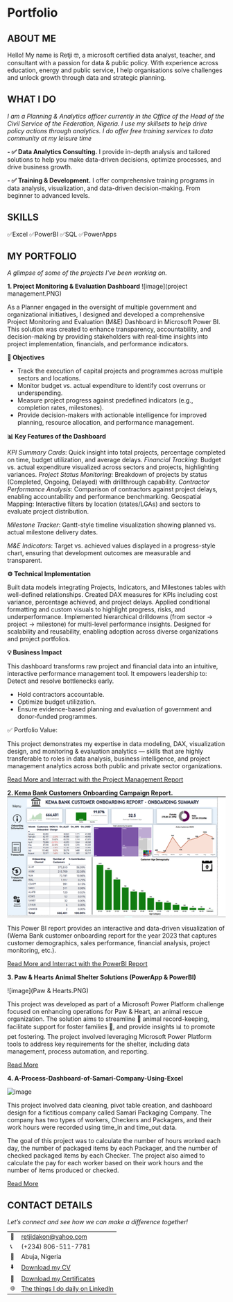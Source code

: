 # Portfolio
<!--Section 1: Introduce your self-->
## ABOUT ME

Hello! My name is Retji 🤓, a microsoft certified data analyst, teacher, and consultant with a passion for data & public policy. With experience across education, energy and public service, I help organisations solve challenges and unlock growth through data and strategic planning.


<!--Mention your top/relevant skills here - core and soft skills-->
## WHAT I DO

*I am a Planning & Analytics officer currently in the Office of the Head of the Civil Service of the Federation, Nigeria. I use my skillsets to help drive policy actions through analytics. I do offer free training services to data community at my leisure time*

**- ✅ Data Analytics Consulting.**
I provide in-depth analysis and tailored solutions to help you make data-driven decisions, optimize processes, and drive business growth. 

**- ✅ Training & Development.**
I offer comprehensive training programs in data analysis, visualization, and data-driven decision-making. From beginner to advanced levels. 

## SKILLS
✅Excel  ✅PowerBI  ✅SQL  ✅PowerApps


<!--Section 2: List 3-4 key projects-->
## MY PORTFOLIO 

*A glimpse of some of the projects I've been working on.*

**1.  Project Monitoring & Evaluation Dashboard**
![image](project management.PNG)

As a Planner engaged in the oversight of multiple government and organizational initiatives, I designed and developed a comprehensive Project Monitoring and Evaluation (M&E) Dashboard in Microsoft Power BI. This solution was created to enhance transparency, accountability, and decision-making by providing stakeholders with real-time insights into project implementation, financials, and performance indicators.

**🎯 Objectives**
- Track the execution of capital projects and programmes across multiple sectors and locations.
- Monitor budget vs. actual expenditure to identify cost overruns or underspending.
- Measure project progress against predefined indicators (e.g., completion rates, milestones).
- Provide decision-makers with actionable intelligence for improved planning, resource allocation, and performance management.

**📊 Key Features of the Dashboard**

_KPI Summary Cards_: Quick insight into total projects, percentage completed on time, budget utilization, and average delays.
_Financial Tracking_: Budget vs. actual expenditure visualized across sectors and projects, highlighting variances.
_Project Status Monitoring_: Breakdown of projects by status (Completed, Ongoing, Delayed) with drillthrough capability.
_Contractor Performance Analysis_: Comparison of contractors against project delays, enabling accountability and performance benchmarking.
Geospatial Mapping: Interactive filters by location (states/LGAs) and sectors to evaluate project distribution.

_Milestone Tracker_: Gantt-style timeline visualization showing planned vs. actual milestone delivery dates.

_M&E Indicators_: Target vs. achieved values displayed in a progress-style chart, ensuring that development outcomes are measurable and transparent.

**⚙️ Technical Implementation**

Built data models integrating Projects, Indicators, and Milestones tables with well-defined relationships.
Created DAX measures for KPIs including cost variance, percentage achieved, and project delays.
Applied conditional formatting and custom visuals to highlight progress, risks, and underperformance.
Implemented hierarchical drilldowns (from sector → project → milestone) for multi-level performance insights.
Designed for scalability and reusability, enabling adoption across diverse organizations and project portfolios.

**💡 Business Impact**

This dashboard transforms raw project and financial data into an intuitive, interactive performance management tool. It empowers leadership to:
Detect and resolve bottlenecks early.
- Hold contractors accountable.
- Optimize budget utilization.
- Ensure evidence-based planning and evaluation of government and donor-funded programmes.

✅ Portfolio Value:

This project demonstrates my expertise in data modeling, DAX, visualization design, and monitoring & evaluation analytics — skills that are highly transferable to roles in data analysis, business intelligence, and project management analytics across both public and private sector organizations.

[Read More and Interract with the Project Management Report](https://app.powerbi.com/view?r=eyJrIjoiYjkxM2QzMDUtY2JjMi00MzEyLTk4Y2YtODQwZjBjMDRiMDc0IiwidCI6ImMwYzM4MjczLWRhYzMtNGQyMi1iNWEzLTNhZTE3ZTgxZWY0MCJ9&embedImagePlaceholder=true)


**2. Kema Bank Customers Onboarding Campaign Report.**
![image](finance.png)

This Power BI report provides an interactive and data-driven visualization of (Wema Bank customer onboarding report for the year 2023 that captures customer demographics, sales performance, financial analysis, project monitoring, etc.).


[Read More and Interract with the PowerBI Report](https://app.powerbi.com/view?r=eyJrIjoiZGQ4NTc3NGUtYzhlOC00ZmNlLTllZGYtMDg4MWM4YWQxN2I3IiwidCI6ImMwYzM4MjczLWRhYzMtNGQyMi1iNWEzLTNhZTE3ZTgxZWY0MCJ9)

**3. Paw & Hearts Animal Shelter Solutions (PowerApp & PowerBI)**

![image](Paw & Hearts.PNG)

This project was developed as part of a Microsoft Power Platform challenge focused on enhancing operations for Paw & Heart, an animal rescue organization. The solution aims to streamline 📝 animal record-keeping, facilitate support for foster families 🏡, and provide insights 📊 to promote pet fostering. The project involved leveraging Microsoft Power Platform tools to address key requirements for the shelter, including data management, process automation, and reporting.

[Read More](https://app.powerbi.com/view?r=eyJrIjoiOWU3MmEwZGQtNDQxYS00ZTRiLWI2ZTgtOTBlNDg1NTI1ODk0IiwidCI6ImM4MzgxNmI2LWJhMjAtNGQ0Mi05YzQyLWFiMzAyODczOTM5MSJ9)

**4. A-Process-Dashboard-of-Samari-Company-Using-Excel**

![image](https://user-images.githubusercontent.com/37171086/230789590-da5fc3e0-521b-49ab-a287-ec314406a060.png)

This project involved data cleaning, pivot table creation, and dashboard design for a fictitious company called Samari Packaging Company. The company has two types of workers, Checkers and Packagers, and their work hours were recorded using time_in and time_out data.

The goal of this project was to calculate the number of hours worked each day, the number of packaged items by each Packager, and the number of checked packaged items by each Checker. The project also aimed to calculate the pay for each worker based on their work hours and the number of items produced or checked.

[Read More](https://github.com/Retji/A-Process-Dashboard-of-Samari-Company-Using-Excel)


## CONTACT DETAILS

*Let’s connect and see how we can make a difference together!*
<table>
  <tbody>
    <tr>
      <td>📧</td>
      <td><a href="mailto:retjidakon@yahoo.com">retjidakon@yahoo.com</a></td>
    </tr>
    <tr>
      <td>📞</td>
      <td>(+234) 806-511-7781</td>
    </tr>
    <tr>
      <td>📍</td>
      <td>Abuja, Nigeria</td>
    </tr>
    <tr>
      <td>⬇️</td>
      <td><a href="RETJI JOSIAH CV.pdf">Download my CV</a></td>
    </tr>
    <tr>
      <td>💌</td>
      <td><a href="Certificates.pdf">Download my Certificates</a></td>
    </tr>
    <tr>
      <td>🌐</td>
      <td><a href="https://linkedin.com/retji-dakon">The things I do daily on LinkedIn</a></td>
    </tr>
  </tbody>
</table>

   




